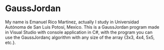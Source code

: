 # GaussJordan

My name is Emanuel Rico Martinez, actually I study in Universidad Autónoma de San Luis Potosí, Mexico. This is a 
GaussJordan program made in Visual Studio with console application in C#, with the program you can use the GaussJordanç
algorithm with any size of the array {3x3, 4x4, 5x5, etc.}.
